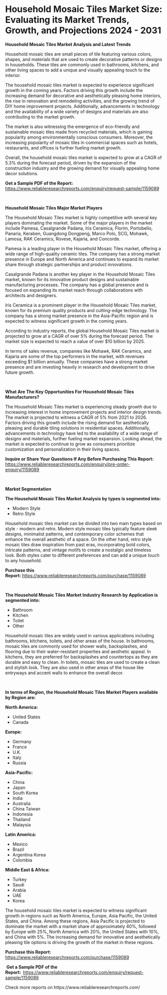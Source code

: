 <p><h1>Household Mosaic Tiles Market Size: Evaluating its Market Trends, Growth, and Projections 2024 - 2031</h1></p><p><strong>Household Mosaic Tiles Market Analysis and Latest Trends</strong></p>
<p><p>Household mosaic tiles are small pieces of tile featuring various colors, shapes, and materials that are used to create decorative patterns or designs in households. These tiles are commonly used in bathrooms, kitchens, and other living spaces to add a unique and visually appealing touch to the interior.</p><p>The household mosaic tiles market is expected to experience significant growth in the coming years. Factors driving this growth include the increasing demand for decorative and aesthetically pleasing home interiors, the rise in renovation and remodeling activities, and the growing trend of DIY home improvement projects. Additionally, advancements in technology and the availability of a wide variety of designs and materials are also contributing to the market growth.</p><p>The market is also witnessing the emergence of eco-friendly and sustainable mosaic tiles made from recycled materials, which is gaining popularity among environmentally conscious consumers. Moreover, the increasing popularity of mosaic tiles in commercial spaces such as hotels, restaurants, and offices is further fueling market growth.</p><p>Overall, the household mosaic tiles market is expected to grow at a CAGR of 5.3% during the forecast period, driven by the expansion of the construction industry and the growing demand for visually appealing home decor solutions.</p></p>
<p><strong>Get a Sample PDF of the Report:&nbsp;</strong> <a href="https://www.reliableresearchreports.com/enquiry/request-sample/1159089">https://www.reliableresearchreports.com/enquiry/request-sample/1159089</a></p>
<p>&nbsp;</p>
<p><strong>Household Mosaic Tiles Major Market Players</strong></p>
<p><p>The Household Mosaic Tiles market is highly competitive with several key players dominating the market. Some of the major players in the market include Pamesa, Casalgrande Padana, Iris Ceramica, Florim, Portobello, Panaria, Keraben, Guangdong Dongpeng, Marco Polo, SCG, Mohawk, Lamosa, RAK Ceramics, Rovese, Kajaria, and Concorde.</p><p>Pamesa is a leading player in the Household Mosaic Tiles market, offering a wide range of high-quality ceramic tiles. The company has a strong market presence in Europe and North America and continues to expand its market share through strategic partnerships and product innovations.</p><p>Casalgrande Padana is another key player in the Household Mosaic Tiles market, known for its innovative product designs and sustainable manufacturing processes. The company has a global presence and is focused on expanding its market reach through collaborations with architects and designers.</p><p>Iris Ceramica is a prominent player in the Household Mosaic Tiles market, known for its premium quality products and cutting-edge technology. The company has a strong market presence in the Asia-Pacific region and is expected to witness significant growth in the coming years.</p><p>According to industry reports, the global Household Mosaic Tiles market is projected to grow at a CAGR of over 5% during the forecast period. The market size is expected to reach a value of over $10 billion by 2025.</p><p>In terms of sales revenue, companies like Mohawk, RAK Ceramics, and Kajaria are some of the top performers in the market, with revenues exceeding $1 billion annually. These companies have a strong market presence and are investing heavily in research and development to drive future growth.</p></p>
<p>&nbsp;</p>
<p><strong>What Are The Key Opportunities For Household Mosaic Tiles Manufacturers?</strong></p>
<p><p>The Household Mosaic Tiles market is experiencing steady growth due to increasing interest in home improvement projects and interior design trends. The market is projected to witness a CAGR of 5% from 2021 to 2026. Factors driving this growth include the rising demand for aesthetically pleasing and durable tiling solutions in residential spaces. Additionally, advancements in technology have led to the availability of a wide range of designs and materials, further fueling market expansion. Looking ahead, the market is expected to continue to grow as consumers prioritize customization and personalization in their living spaces.</p></p>
<p><strong>Inquire or Share Your Questions If Any Before Purchasing This Report:</strong> <a href="https://www.reliableresearchreports.com/enquiry/pre-order-enquiry/1159089">https://www.reliableresearchreports.com/enquiry/pre-order-enquiry/1159089</a></p>
<p>&nbsp;</p>
<p><strong>Market Segmentation</strong></p>
<p><strong>The Household Mosaic Tiles Market Analysis by types is segmented into:</strong></p>
<p><ul><li>Modern Style</li><li>Retro Style</li></ul></p>
<p><p>Household mosaic tiles market can be divided into two main types based on style - modern and retro. Modern style mosaic tiles typically feature sleek designs, minimalist patterns, and contemporary color schemes that enhance the overall aesthetic of a space. On the other hand, retro style mosaic tiles draw inspiration from past eras, incorporating bold colors, intricate patterns, and vintage motifs to create a nostalgic and timeless look. Both styles cater to different preferences and can add a unique touch to any household.</p></p>
<p><strong>Purchase this Report:&nbsp;</strong><a href="https://www.reliableresearchreports.com/purchase/1159089">https://www.reliableresearchreports.com/purchase/1159089</a></p>
<p>&nbsp;</p>
<p><strong>The Household Mosaic Tiles Market Industry Research by Application is segmented into:</strong></p>
<p><ul><li>Bathroom</li><li>Kitchen</li><li>Toilet</li><li>Other</li></ul></p>
<p><p>Household mosaic tiles are widely used in various applications including bathrooms, kitchens, toilets, and other areas of the house. In bathrooms, mosaic tiles are commonly used for shower walls, backsplashes, and flooring due to their water-resistant properties and aesthetic appeal. In kitchens, they are preferred for backsplashes and countertops as they are durable and easy to clean. In toilets, mosaic tiles are used to create a clean and stylish look. They are also used in other areas of the house like entryways and accent walls to enhance the overall decor.</p></p>
<p>&nbsp;</p>
<p><strong>In terms of Region, the Household Mosaic Tiles Market Players available by Region are:</strong></p>
<p>
    <p> <strong> North America: </strong>
        <ul>
            <li>United States</li>
            <li>Canada</li>
        </ul>
        </p> 
    <p> <strong> Europe: </strong>
        <ul>
            <li>Germany</li>
            <li>France</li>
            <li>U.K.</li>
            <li>Italy</li>
            <li>Russia</li>
        </ul>
        </p> 
    <p> <strong> Asia-Pacific: </strong>
        <ul>
            <li>China</li>
            <li>Japan</li>
            <li>South Korea</li>
            <li>India</li>
            <li>Australia</li>
            <li>China Taiwan</li>
            <li>Indonesia</li>
            <li>Thailand</li>
            <li>Malaysia</li>
        </ul>
        </p> 
    <p> <strong> Latin America: </strong>
        <ul>
            <li>Mexico</li>
            <li>Brazil</li>
            <li>Argentina Korea</li>
            <li>Colombia</li>
        </ul>
        </p> 
    <p> <strong> Middle East & Africa: </strong>
        <ul>
            <li>Turkey</li>
            <li>Saudi</li>
            <li>Arabia</li>
            <li>UAE</li>
            <li>Korea</li>
        </ul>
    </p>
    </p>
<p><p>The household mosaic tiles market is expected to witness significant growth in regions such as North America, Europe, Asia Pacific, the United States, and China. Among these regions, Asia Pacific is projected to dominate the market with a market share of approximately 40%, followed by Europe with 25%, North America with 20%, the United States with 10%, and China with 5%. The increasing demand for innovative and aesthetically pleasing tile options is driving the growth of the market in these regions.</p></p>
<p><strong>Purchase this Report: </strong><a href="https://www.reliableresearchreports.com/purchase/1159089">https://www.reliableresearchreports.com/purchase/1159089</a></p>
<p>&nbsp;<strong>Get a Sample PDF of the Report:&nbsp;&nbsp;</strong><a href="https://www.reliableresearchreports.com/enquiry/request-sample/1159089">https://www.reliableresearchreports.com/enquiry/request-sample/1159089</a></p>
<p><strong></strong></p>
<p>Check more reports on https://www.reliableresearchreports.com/</p>